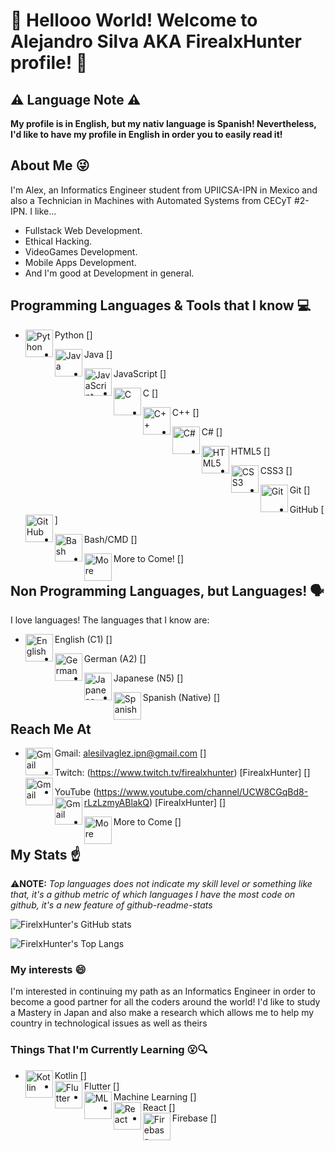 # 👋 Hellooo World! Welcome to Alejandro Silva AKA FirealxHunter profile! 👋

## ⚠️ Language Note ⚠️ 
**My profile is in English, but my nativ language is Spanish! Nevertheless, I'd like to have my profile in English in order you to easily read it!**

## About Me 😜
I'm Alex, an Informatics Engineer student from UPIICSA-IPN in Mexico and also a Technician in Machines with Automated Systems from CECyT #2-IPN.
I like...
* Fullstack Web Development.
* Ethical Hacking.
* VideoGames Development.
* Mobile Apps Development.
* And I'm good at Development in general.

## Programming Languages & Tools that I know 💻
* Python [<img align="left" alt="Python" width="44px" src="https://raw.githubusercontent.com/jmnote/z-icons/master/svg/python.svg" />]

* Java [<img align="left" alt="Java" width="44px" src="https://raw.githubusercontent.com/jmnote/z-icons/master/svg/java.svg" />]

* JavaScript [<img align="left" alt="JavaScript" width="44px" src="https://raw.githubusercontent.com/jmnote/z-icons/master/svg/javascript.svg" />]

* C [<img align="left" alt="C" width="44px" src="https://raw.githubusercontent.com/jmnote/z-icons/master/svg/c.svg" />]

* C++ [<img align="left" alt="C++" width="44px" src="https://raw.githubusercontent.com/jmnote/z-icons/master/svg/cpp.svg" />]

* C# [<img align="left" alt="C#" width="44px" src="	https://raw.githubusercontent.com/jmnote/z-icons/master/svg/csharp.svg" />]

* HTML5 [<img align="left" alt="HTML5" width="44px" src="https://image.flaticon.com/icons/png/512/888/888859.png" />]

* CSS3 [<img align="left" alt="CSS3" width="44px" src="https://image.flaticon.com/icons/png/512/919/919826.png" />]

* Git [<img align="left" alt="Git" width="44px" src="https://raw.githubusercontent.com/jmnote/z-icons/master/svg/git.svg" />]

* GitHub [<img align="left" alt="GitHub" width="44px" src="https://raw.githubusercontent.com/jmnote/z-icons/master/svg/github.svg " />]

* Bash/CMD [<img align="left" alt="Bash" width="44px" src="https://raw.githubusercontent.com/jmnote/z-icons/master/svg/bash.svg" />]

* More to Come! [<img align="left" alt="More" width="44px" src="https://image.flaticon.com/icons/png/512/2250/2250204.png" />]

## Non Programming Languages, but Languages! 🗣️
I love languages! The languages that I know are:

* English (C1) [<img align="left" alt="English" width="44px" src="https://image.flaticon.com/icons/png/512/197/197484.png" />]

* German (A2) [<img align="left" alt="German" width="44px" src="https://image.flaticon.com/icons/png/512/323/323332.png" />]

* Japanese (N5) [<img align="left" alt="Japanese" width="44px" src="https://image.flaticon.com/icons/png/512/197/197604.png" />]

* Spanish (Native) [<img align="left" alt="Spanish" width="44px" src="https://image.flaticon.com/icons/png/512/299/299433.png" />]

## Reach Me At
* Gmail: alesilvaglez.ipn@gmail.com [<img align="left" alt="Gmail" width="44px" src="https://image.flaticon.com/icons/png/512/888/888853.png" />]

* Twitch: (https://www.twitch.tv/firealxhunter) [FirealxHunter]  [<img align="left" alt="Gmail" width="44px" src="https://image.flaticon.com/icons/png/512/733/733577.png" />]

* YouTube (https://www.youtube.com/channel/UCW8CGqBd8-rLzLzmyABlakQ) [FirealxHunter]  [<img align="left" alt="Gmail" width="44px" src="https://image.flaticon.com/icons/png/512/1384/1384060.png" />]

* More to Come [<img align="left" alt="More" width="44px" src="https://image.flaticon.com/icons/png/512/2250/2250204.png" />]

## My Stats ☝️
⚠️**NOTE:** 
*Top languages does not indicate my skill level or something like that, it's a github metric of which languages I have the most code on github, it's a new feature of github-readme-stats*

![FirelxHunter's GitHub stats](https://github-readme-stats.vercel.app/api?username=FirealxHunter&show_icons=true&theme=tokyonight)

![FirelxHunter's Top Langs](https://github-readme-stats.vercel.app/api/top-langs/?username=FirealxHunter&show_icons=true&theme=tokyonight)

### My interests 😄
I'm interested in continuing my path as an Informatics Engineer in order to become a good partner for all the coders around the world!
I'd like to study a Mastery in Japan and also make a research which allows me to help my country in technological issues as well as theirs 

### Things That I'm Currently Learning 😮🔍
* Kotlin [<img align="left" alt="Kotlin" width="44px" src="https://cdn.jsdelivr.net/npm/simple-icons@5.8.1/icons/kotlin.svg" />]
* Flutter [<img align="left" alt="Flutter" width="44px" src="https://cdn.jsdelivr.net/npm/simple-icons@5.8.1/icons/flutter.svg" />]
* Machine Learning [<img align="left" alt="ML" width="44px" src="https://cdn.jsdelivr.net/npm/simple-icons@5.8.1/icons/r.svg" />]
* React [<img align="left" alt="React" width="44px" src="https://cdn.jsdelivr.net/npm/simple-icons@5.8.1/icons/react.svg" />]
* Firebase [<img align="left" alt="Firebase" width="44px" src="https://cdn.jsdelivr.net/npm/simple-icons@5.8.1/icons/firebase.svg" />]
